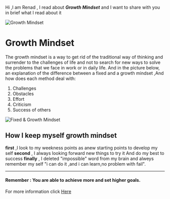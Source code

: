 Hi ,I am Renad , I read about ***Growth Mindset*** and I want to share with you in brief what I read about it 

![Growth Mindset](https://cutt.us/FbNPX)
# Growth Mindset

The growth mindset is a way to get rid of the traditional way of thinking and surrender to the challenges of life and not to search for new ways to solve the problems that we face in work or in daily life.
And in the picture below, an explanation of the difference between a fixed and a growth mindset ,And how does each method deal with:

1. Challenges
2. Obstacles
3. Effort
4. Criticism
5. Success of others

![ Fixed & Growth Mindset](https://cutt.us/wIvDz)

## How I keep myself growth mindset 

**first** ,I look to my weekness points  as anew starting points to develop my self 
**second** , I always looking forward new things to try it And do my best to success 
**finally** , I deleted "impossible" word from my brain and alweys remember my self "i can do it ,and i can learn,no problem with fail".

--- 
#### Remember : You are able to achieve more and set higher goals.

For more information click [ Here](https://www.atlassian.com/blog/inside-atlassian/growth-mindset)
